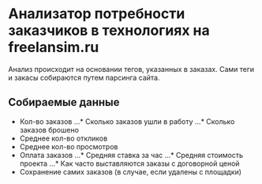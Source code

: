 # Анализатор потребности заказчиков в технологиях на freelansim.ru  
Анализ происходит на основании тегов, указанных в заказах. Сами теги и закасы собираются 
путем парсинга сайта.  
## Собираемые данные  
* Кол-во заказов
...* Сколько заказов ушли в работу
...* Сколько заказов брошено
* Среднее кол-во откликов
* Среднее кол-во просмотров
* Оплата заказов
...* Средняя ставка за час
...* Средняя стоимость проекта
...* Как часто выставляются заказы с договорной ценой
* Сохранение самих заказов (в случае, если удалены с площадки)